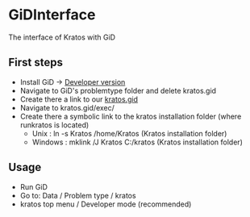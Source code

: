 # GiDInterface
The interface of Kratos with GiD

## First steps
* Install GiD -> [Developer version](http://www.gidhome.com/download/developer-versions)
* Navigate to GiD's problemtype folder and delete kratos.gid
* Create there a link to our [kratos.gid](./kratos.gid/)
* Navigate to kratos.gid/exec/
* Create there a symbolic link to the kratos installation folder (where runkratos is located)
  * Unix : ln -s Kratos /home/Kratos (Kratos installation folder)
  * Windows : mklink /J Kratos C:/kratos (Kratos installation folder)

## Usage
* Run GiD
* Go to: Data / Problem type / kratos
* kratos top menu / Developer mode (recommended)
